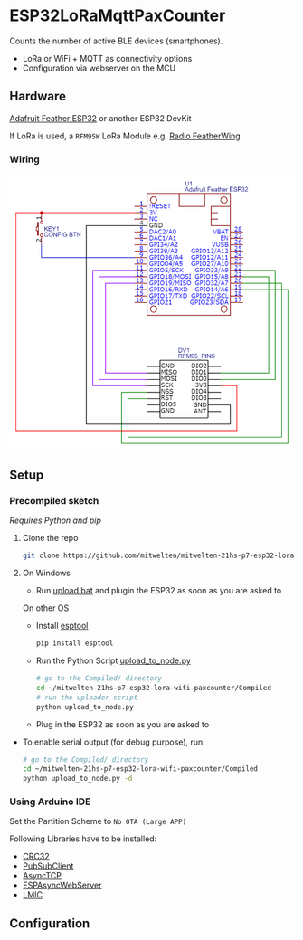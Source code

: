 # ESP32LoRaMqttPaxCounter


Counts the number of active BLE devices (smartphones).
* LoRa or WiFi + MQTT as connectivity options
* Configuration via webserver on the MCU


## Hardware

[Adafruit Feather ESP32](https://www.adafruit.com/product/3405) or another ESP32 DevKit

If LoRa is used, a `RFM95W` LoRa Module e.g. [Radio FeatherWing](https://www.adafruit.com/product/3231)

### Wiring

![schematics](Images/ESP32LoRaMqttPaxCounter.png)

## Setup

### Precompiled sketch

*Requires Python and pip*

1. Clone the repo
    ```sh
    git clone https://github.com/mitwelten/mitwelten-21hs-p7-esp32-lora-wifi-paxcounter.git
    ```
2. On Windows
      - Run [upload.bat](Compiled/upload.bat) and plugin the ESP32 as soon as you are asked to 
   
    On other OS
    - Install [esptool](https://pypi.org/project/esptool/)
        ```sh
        pip install esptool
        ```
    - Run the Python Script [upload_to_node.py](Compiled/upload_to_node.py)
        ```sh
        # go to the Compiled/ directory
        cd ~/mitwelten-21hs-p7-esp32-lora-wifi-paxcounter/Compiled
        # run the uploader script
        python upload_to_node.py
        ```
    - Plug in the ESP32 as soon as you are asked to

- To enable serial output (for debug purpose), run:
    ```sh
    # go to the Compiled/ directory
    cd ~/mitwelten-21hs-p7-esp32-lora-wifi-paxcounter/Compiled
    python upload_to_node.py -d
    ```




### Using Arduino IDE

Set the Partition Scheme to `No OTA (Large APP)`

Following Libraries have to be installed:
* [CRC32](https://github.com/bakercp/CRC32)
* [PubSubClient](https://github.com/knolleary/pubsubclient)
* [AsyncTCP](https://github.com/me-no-dev/AsyncTCP)
* [ESPAsyncWebServer](https://github.com/me-no-dev/ESPAsyncWebServer)
* [LMIC](https://github.com/mcci-catena/arduino-lmic)





## Configuration
